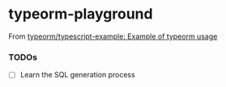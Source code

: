 typeorm-playground
==================
From [typeorm/typescript-example: Example of typeorm usage](https://github.com/typeorm/typescript-example)

### TODOs
- [ ] Learn the SQL generation process